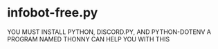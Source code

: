 # infobot-free.py

YOU MUST INSTALL PYTHON, DISCORD.PY, AND PYTHON-DOTENV
A PROGRAM NAMED THONNY CAN HELP YOU WITH THIS
